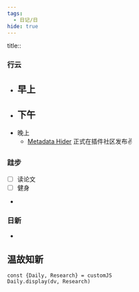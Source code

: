 ```yaml
---
tags:
  - 日记/日
hide: true
---
```

title:: 
### 行云
- 早上
	- 
- 下午
	- 
- 晚上
	- [Metadata Hider](https://obsidian.md/plugins?id=metadata-hider) 正式在插件社区发布✌️

### 跬步
- [ ] 读论文
- [ ] 健身
- 

### 日新
- 

## 温故知新
```dataviewjs
const {Daily, Research} = customJS
Daily.display(dv, Research)
```
